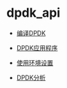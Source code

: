 # dpdk_api

+ [编译DPDK](compile.md)

+ [DPDK应用程序](dpdk_app.md)

+ [使用环境设置](dpdk_env.md)

+ [DPDK分析](dpdk_comp.md)
